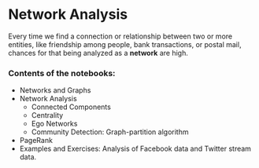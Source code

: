 
# Network Analysis

Every time we find a connection or relationship between two or more entities, like friendship among people, bank transactions, or postal mail, chances for that being analyzed as a **network** are high.

### Contents of the notebooks:

- Networks and Graphs
- Network Analysis
	- Connected Components 
	- Centrality
	- Ego Networks
	- Community Detection: Graph-partition algorithm
- PageRank 
- Examples and Exercises: Analysis of Facebook data and Twitter stream data.


